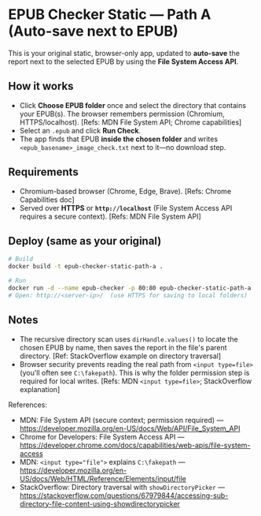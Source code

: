 
# EPUB Checker Static — Path A (Auto-save next to EPUB)

This is your original static, browser-only app, updated to **auto-save** the report next to the selected EPUB by using the **File System Access API**.

## How it works
- Click **Choose EPUB folder** once and select the directory that contains your EPUB(s). The browser remembers permission (Chromium, HTTPS/localhost). \[Refs: MDN File System API; Chrome capabilities\]
- Select an `.epub` and click **Run Check**.
- The app finds that EPUB **inside the chosen folder** and writes `<epub_basename>_image_check.txt` next to it—no download step.

## Requirements
- Chromium-based browser (Chrome, Edge, Brave). \[Refs: Chrome Capabilities doc\]
- Served over **HTTPS** or **`http://localhost`** (File System Access API requires a secure context). \[Refs: MDN File System API\]

## Deploy (same as your original)
```bash
# Build
docker build -t epub-checker-static-path-a .

# Run
docker run -d --name epub-checker -p 80:80 epub-checker-static-path-a
# Open: http://<server-ip>/  (use HTTPS for saving to local folders)
```

## Notes
- The recursive directory scan uses `dirHandle.values()` to locate the chosen EPUB by name, then saves the report in the file's parent directory. \[Ref: StackOverflow example on directory traversal\]
- Browser security prevents reading the real path from `<input type=file>` (you'll often see `C:\fakepath`). This is why the folder permission step is required for local writes. \[Refs: MDN `<input type=file>`; StackOverflow explanation\]

References:
- MDN: File System API (secure context; permission required) — https://developer.mozilla.org/en-US/docs/Web/API/File_System_API
- Chrome for Developers: File System Access API — https://developer.chrome.com/docs/capabilities/web-apis/file-system-access
- MDN: `<input type="file">` explains `C:\fakepath` — https://developer.mozilla.org/en-US/docs/Web/HTML/Reference/Elements/input/file
- StackOverflow: Directory traversal with `showDirectoryPicker` — https://stackoverflow.com/questions/67979844/accessing-sub-directory-file-content-using-showdirectorypicker
```
